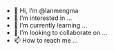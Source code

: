 - 👋 Hi, I’m @lanmengma
- 👀 I’m interested in ...
- 🌱 I’m currently learning ...
- 💞️ I’m looking to collaborate on ...
- 📫 How to reach me ...

<!---
lanmengma/lanmengma is a ✨ special ✨ repository because its `README.md` (this file) appears on your GitHub profile.
You can click the Preview link to take a look at your changes.
--->
